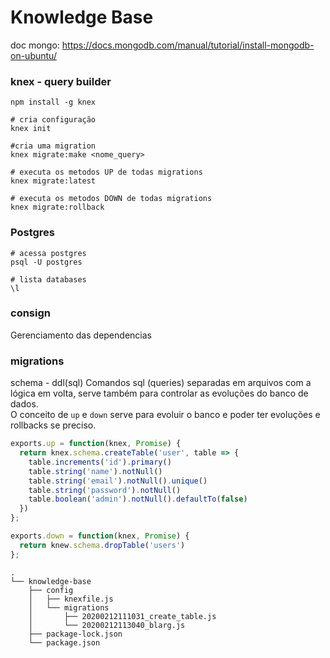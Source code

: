 # Knowledge Base

doc mongo: https://docs.mongodb.com/manual/tutorial/install-mongodb-on-ubuntu/

### knex - query builder
```
npm install -g knex

# cria configuração
knex init

#cria uma migration
knex migrate:make <nome_query>

# executa os metodos UP de todas migrations 
knex migrate:latest

# executa os metodos DOWN de todas migrations 
knex migrate:rollback
```

### Postgres
```
# acessa postgres
psql -U postgres

# lista databases
\l

```

### consign
Gerenciamento das dependencias

### migrations
schema - ddl(sql)
Comandos sql (queries) separadas em arquivos com a lógica em volta, serve também para controlar as evoluções do banco de dados.  
O conceito de `up` e `down` serve para evoluir o banco e poder ter evoluções e rollbacks se preciso.

```js
exports.up = function(knex, Promise) {
  return knex.schema.createTable('user', table => {
    table.increments('id').primary()
    table.string('name').notNull()
    table.string('email').notNull().unique()
    table.string('password').notNull()
    table.boolean('admin').notNull().defaultTo(false)
  })
};

exports.down = function(knex, Promise) {
  return knew.schema.dropTable('users')
};
```


















```
.
└── knowledge-base
    ├── config
    │   ├── knexfile.js
    │   └── migrations
    │       ├── 20200212111031_create_table.js
    │       └── 20200212113040_blarg.js
    ├── package-lock.json
    └── package.json
```